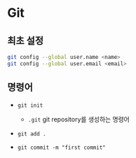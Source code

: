 # Git

## 최초 설정
```bash
git config --global user.name <name>
git config --global user.email <email>

```

## 명령어
- `git init`
    - `.git` git repository를 생성하는 명령어

- `git add .`
- `git commit -m "first commit"`


